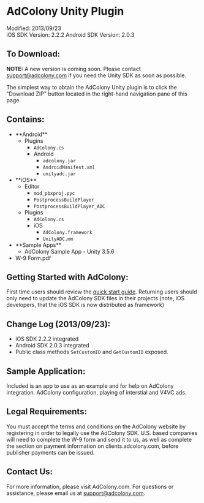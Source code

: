AdColony Unity Plugin
==================================
Modified: 2013/09/23  
iOS SDK Version: 2.2.2
Android SDK Version: 2.0.3

To Download:
----------------------------------
**NOTE:** A new version is coming soon. Please contact support@adcolony.com if you need the Unity SDK as soon as possible.

The simplest way to obtain the AdColony Unity plugin is to click the "Download ZIP" button located in the right-hand navigation pane of this page. 

Contains:
----------------------------------
<ul>
<li>**Android**
  <ul>
    <li>Plugins
      <ul>
        <li><code>AdColony.cs</code></li>
        <li>Android
          <ul>
            <li><code>adcolony.jar</code></li>
            <li><code>AndroidManifest.xml</code></li>
            <li><code>unityadc.jar</code></li>
          </ul>
        </li>
      </ul>
    </li>
  </ul>
</li>
<li>**iOS**
  <ul>
    <li>Editor
      <ul>
        <li><code>mod_pbxproj.pyc</code></li>
        <li><code>PostprocessBuildPlayer</code></li>
        <li><code>PostprocessBuildPlayer_ADC</code></li>
      </ul>
    </li>
    <li>Plugins
      <ul>
        <li><code>AdColony.cs</code></li>
        <li>iOS
          <ul>
            <li><code>AdColony.framework</code></li>
            <li><code>UnityADC.mm</code></li>
          </ul>
        </li>
      </ul>
    </li>
  </ul>
</li>
<li>**Sample Apps**
  <ul>
    <li>AdColony Sample App - Unity 3.5.6</li>
  </ul>
</li>
<li>W-9 Form.pdf</li>
</ul>

Getting Started with AdColony:
----------------------------------
First time users should review the [quick start guide](https://github.com/AdColony/AdColony-Unity-SDK/wiki). Returning users should only need to update the AdColony SDK files in their projects (note, iOS developers, that the iOS SDK is now distributed as framework)

Change Log (2013/09/23):
----------------------------------
* iOS SDK 2.2.2 integrated
* Android SDK 2.0.3 integrated
* Public class methods `SetCustomID` and `GetCustomID` exposed.

Sample Application:
----------------------------------
Included is an app to use as an example and for help on AdColony integration. AdColony configuration, playing of interstial and V4VC ads.


Legal Requirements:
----------------------------------
You must accept the terms and conditions on the AdColony website by registering in order to legally use the AdColony SDK. U.S. based companies will need to complete the W-9 form and send it to us, as well as complete the section on payment information on clients.adcolony.com, before publisher payments can be issued.


Contact Us:
----------------------------------
For more information, please visit AdColony.com. For questions or assistance, please email us at support@adcolony.com.

